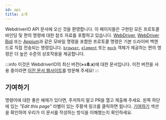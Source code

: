 ```yaml
---
id: api
title: 소개
---
```


WebdriverIO API 문서에 오신 것을 환영합니다. 이 페이지들은 구현된 모든 프로토콜 바인딩 및 편의 명령에 대한 참조 자료를 포함하고 있습니다. [WebDriver](/docs/api/webdriver), [WebDriver Bidi](/docs/api/webdriverBidi) 또는 [Appium](http://appium.io)과 같은 모바일 명령을 포함한 프로토콜 명령은 기본 드라이버 백엔드로 직접 전송되는 명령입니다. [`browser`](/docs/api/browser), [`element`](/docs/api/element) 또는 [`mock`](/docs/api/mock) 객체가 제공하는 편의 명령은 더 높은 수준의 상호작용을 제공합니다.

:::info
이것은 WebdriverIO의 최신 버전(__>=8.x__)에 대한 문서입니다. 이전 버전을 사용 중이라면 [이전 문서 웹사이트](/versions)를 방문해 주세요!
:::

## 기여하기

명령어에 대한 좋은 예제가 있다면, 주저하지 말고 PR을 열고 제출해 주세요. 왼쪽 하단에 있는 _"Edit this page"_ 라벨이 있는 주황색 링크를 클릭하면 됩니다. [기여하기](https://github.com/webdriverio/webdriverio/blob/main/CONTRIBUTING.md) 섹션을 확인하여 우리가 이 문서를 작성하는 방식을 이해했는지 확인하세요.